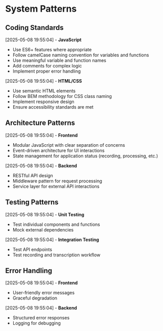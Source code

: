 # System Patterns

## Coding Standards
[2025-05-08 19:55:04] - **JavaScript**
- Use ES6+ features where appropriate
- Follow camelCase naming convention for variables and functions
- Use meaningful variable and function names
- Add comments for complex logic
- Implement proper error handling

[2025-05-08 19:55:04] - **HTML/CSS**
- Use semantic HTML elements
- Follow BEM methodology for CSS class naming
- Implement responsive design
- Ensure accessibility standards are met

## Architecture Patterns
[2025-05-08 19:55:04] - **Frontend**
- Modular JavaScript with clear separation of concerns
- Event-driven architecture for UI interactions
- State management for application status (recording, processing, etc.)

[2025-05-08 19:55:04] - **Backend**
- RESTful API design
- Middleware pattern for request processing
- Service layer for external API interactions

## Testing Patterns
[2025-05-08 19:55:04] - **Unit Testing**
- Test individual components and functions
- Mock external dependencies

[2025-05-08 19:55:04] - **Integration Testing**
- Test API endpoints
- Test recording and transcription workflow

## Error Handling
[2025-05-08 19:55:04] - **Frontend**
- User-friendly error messages
- Graceful degradation

[2025-05-08 19:55:04] - **Backend**
- Structured error responses
- Logging for debugging
